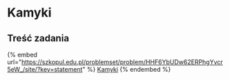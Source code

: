 # Kamyki

## Treść zadania

{% embed url="https://szkopul.edu.pl/problemset/problem/HHF6YbUDw62ERPhgYvcr5eW_/site/?key=statement" %}
[Kamyki](https://szkopul.edu.pl/problemset/problem/HHF6YbUDw62ERPhgYvcr5eW_/site/?key=statement)
{% endembed %}